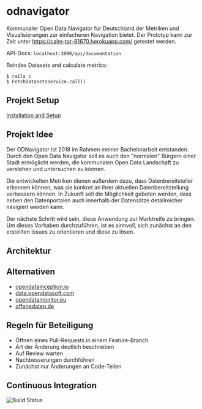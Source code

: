 # odnavigator
Kommunaler Open Data Navigator für Deutschland der Metriken und Visualisierungen zur einfacheren Navigation bietet. Der Prototyp kann zur Zeit unter https://calm-tor-81670.herokuapp.com/ getestet werden.

API-Docs: ```localhost:3000/api/documentation```

Reindex Datasets and calculate metrics:

```shell
$ rails c
$ FetchDatasetsService.call()
```

## Projekt Setup
[Installation and Setup](https://github.com/jkimmeyer/odnavigator/blob/master/doc/install.md)

## Projekt Idee
Der ODNavigator ist 2018 im Rahmen meiner Bachelorarbeit entstanden. Durch den Open Data Navigator soll es auch den "normalen" Bürgern einer Stadt ermöglicht werden, die kommunalen Open Data Landschaft zu verstehen und untersuchen zu können.

Die entwickelten Metriken dienen außerdem dazu, dass Datenbereitsteller erkennen können, was sie konkret an ihrer aktuellen Datenbereitstellung verbessern können. In Zukunft soll die Möglichkeit geboten werden, dass neben den Datenportalen auch innerhalb der Datensätze detailreicher navigiert werden kann. 

Der nächste Schritt wird sein, diese Anwendung zur Marktreife zu bringen. Um dieses Vorhaben durchzuführen, ist es sinnvoll, sich zunächst an den erstellten Issues zu orientieren und diese zu lösen.

## Architektur


## Alternativen
- [opendatainception.io](https://opendatainception.io)
- [data.opendatasoft.com](https://data.opendatasoft.com/pages/home/)
- [opendatamonitor.eu](https://www.opendatamonitor.eu)
- [offenedaten.de](https://www.offenedaten.de)

## Regeln für Beteiligung
- Öffnen eines Pull-Requests in einem Feature-Branch
- Art der Änderung deutlich beschreiben
- Auf Review warten
- Nachbesserungen durchführen
- Zunächst nur Änderungen an Code-Teilen

## Continuous Integration
![Build Status](https://travis-ci.com/jkimmeyer/odnavigator.svg?token=RNrpHhqDGiujTBgM6w2s&branch=master)
